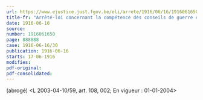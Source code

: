```yaml
---
url: https://www.ejustice.just.fgov.be/eli/arrete/1916/06/16/1916061650/justel
title-fr: "Arrêté-loi concernant la compétence des conseils de guerre en campagne. (NOTE : Consultation des versions antérieures à partir du 16-06-1916 et mise à jour au 07-05-2003)"
date: 1916-06-16
source:
number: 1916061650
page: 888888
case: 1916-06-16/30
publication: 1916-06-16
starts: 17-06-1916
modifies:
pdf-original:
pdf-consolidated:
---
```


(abrogé) <L 2003-04-10/59, art. 108, 002;  En vigueur :  01-01-2004>
